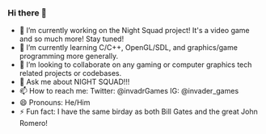 ### Hi there 👋

- 🔭 I’m currently working on the Night Squad project! It's a video game and so much more!  Stay tuned!
- 🌱 I’m currently learning C/C++, OpenGL/SDL, and graphics/game programming more generally.
- 👯 I’m looking to collaborate on any gaming or computer graphics tech related projects or codebases.
- 💬 Ask me about NIGHT SQUAD!!!
- 📫 How to reach me: Twitter: @invadrGames  IG: @invader_games
- 😄 Pronouns: He/Him
- ⚡ Fun fact: I have the same birday as both Bill Gates and the great John Romero!

